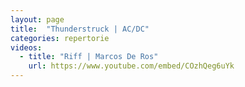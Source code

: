 ```yaml
---
layout: page
title:  "Thunderstruck | AC/DC"
categories: repertorie
videos:
  - title: "Riff | Marcos De Ros"
    url: https://www.youtube.com/embed/COzhQeg6uYk
---
```

